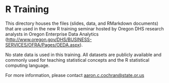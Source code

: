 # R Training

This directory houses the files (slides, data, and RMarkdown documents) that are used in the new R training seminar hosted by Oregon DHS research analysts in Oregon Enterprise Data Analytics (http://www.oregon.gov/DHS/BUSINESS-SERVICES/OFRA/Pages/OEDA.aspx). 

No state data is used in this training. All datasets are publicly available and commonly used for teaching statistical concepts and the R statistical computing language. 

For more information, please contact aaron.c.cochran@state.or.us 
